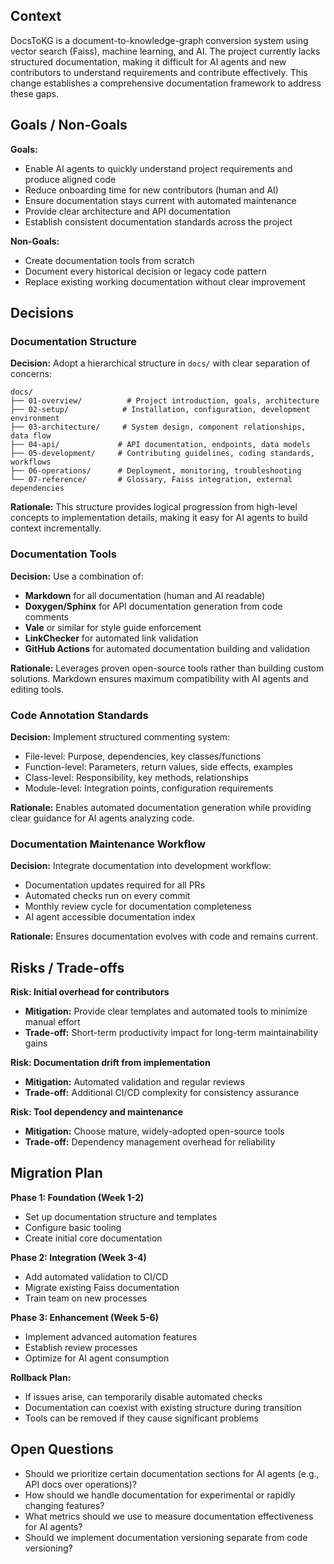 ## Context

DocsToKG is a document-to-knowledge-graph conversion system using vector search (Faiss), machine learning, and AI. The project currently lacks structured documentation, making it difficult for AI agents and new contributors to understand requirements and contribute effectively. This change establishes a comprehensive documentation framework to address these gaps.

## Goals / Non-Goals

**Goals:**

- Enable AI agents to quickly understand project requirements and produce aligned code
- Reduce onboarding time for new contributors (human and AI)
- Ensure documentation stays current with automated maintenance
- Provide clear architecture and API documentation
- Establish consistent documentation standards across the project

**Non-Goals:**

- Create documentation tools from scratch
- Document every historical decision or legacy code pattern
- Replace existing working documentation without clear improvement

## Decisions

### Documentation Structure

**Decision:** Adopt a hierarchical structure in `docs/` with clear separation of concerns:

```
docs/
├── 01-overview/          # Project introduction, goals, architecture
├── 02-setup/            # Installation, configuration, development environment
├── 03-architecture/     # System design, component relationships, data flow
├── 04-api/             # API documentation, endpoints, data models
├── 05-development/     # Contributing guidelines, coding standards, workflows
├── 06-operations/      # Deployment, monitoring, troubleshooting
└── 07-reference/       # Glossary, Faiss integration, external dependencies
```

**Rationale:** This structure provides logical progression from high-level concepts to implementation details, making it easy for AI agents to build context incrementally.

### Documentation Tools

**Decision:** Use a combination of:

- **Markdown** for all documentation (human and AI readable)
- **Doxygen/Sphinx** for API documentation generation from code comments
- **Vale** or similar for style guide enforcement
- **LinkChecker** for automated link validation
- **GitHub Actions** for automated documentation building and validation

**Rationale:** Leverages proven open-source tools rather than building custom solutions. Markdown ensures maximum compatibility with AI agents and editing tools.

### Code Annotation Standards

**Decision:** Implement structured commenting system:

- File-level: Purpose, dependencies, key classes/functions
- Function-level: Parameters, return values, side effects, examples
- Class-level: Responsibility, key methods, relationships
- Module-level: Integration points, configuration requirements

**Rationale:** Enables automated documentation generation while providing clear guidance for AI agents analyzing code.

### Documentation Maintenance Workflow

**Decision:** Integrate documentation into development workflow:

- Documentation updates required for all PRs
- Automated checks run on every commit
- Monthly review cycle for documentation completeness
- AI agent accessible documentation index

**Rationale:** Ensures documentation evolves with code and remains current.

## Risks / Trade-offs

**Risk: Initial overhead for contributors**

- **Mitigation:** Provide clear templates and automated tools to minimize manual effort
- **Trade-off:** Short-term productivity impact for long-term maintainability gains

**Risk: Documentation drift from implementation**

- **Mitigation:** Automated validation and regular reviews
- **Trade-off:** Additional CI/CD complexity for consistency assurance

**Risk: Tool dependency and maintenance**

- **Mitigation:** Choose mature, widely-adopted open-source tools
- **Trade-off:** Dependency management overhead for reliability

## Migration Plan

**Phase 1: Foundation (Week 1-2)**

- Set up documentation structure and templates
- Configure basic tooling
- Create initial core documentation

**Phase 2: Integration (Week 3-4)**

- Add automated validation to CI/CD
- Migrate existing Faiss documentation
- Train team on new processes

**Phase 3: Enhancement (Week 5-6)**

- Implement advanced automation features
- Establish review processes
- Optimize for AI agent consumption

**Rollback Plan:**

- If issues arise, can temporarily disable automated checks
- Documentation can coexist with existing structure during transition
- Tools can be removed if they cause significant problems

## Open Questions

- Should we prioritize certain documentation sections for AI agents (e.g., API docs over operations)?
- How should we handle documentation for experimental or rapidly changing features?
- What metrics should we use to measure documentation effectiveness for AI agents?
- Should we implement documentation versioning separate from code versioning?

